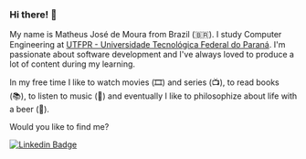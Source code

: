 ### Hi there! 👋

My name is Matheus José de Moura from Brazil (🇧🇷). I study Computer Engineering at [UTFPR - Universidade Tecnológica Federal do Paraná](http://portal.utfpr.edu.br/). I'm passionate about software development and I've always loved to produce a lot of content during my learning.

In my free time I like to watch movies (🎞️) and series (📺), to read books (📚), to listen to music (🎵) and eventually I like to philosophize about life with a beer (🍺).

Would you like to find me?

[![Linkedin Badge](https://img.shields.io/badge/-LinkedIn-blue?style=flat-square&logo=Linkedin&logoColor=white&link=https://www.linkedin.com/in/matheusjmoura)](https://www.linkedin.com/in/matheusjmoura)

<!--
**matheusjmoura/matheusjmoura** is a ✨ _special_ ✨ repository because its `README.md` (this file) appears on your GitHub profile.

Here are some ideas to get you started:

- 🔭 I’m currently working on ...
- 🌱 I’m currently learning ...
- 👯 I’m looking to collaborate on ...
- 🤔 I’m looking for help with ...
- 💬 Ask me about ...
- 📫 How to reach me: ...
- 😄 Pronouns: ...
- ⚡ Fun fact: ...
-->
